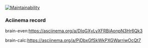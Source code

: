 [![Maintainability](https://api.codeclimate.com/v1/badges/5d33056c21c633166a6a/maintainability)](https://codeclimate.com/github/TominVadim/frontend-project-44/maintainability)

### Aciinema record
brain-even:https://asciinema.org/a/DIqGXyLyXFRBiAonpN3Hr6Qk3

brain-calc:https://asciinema.org/a/PjDbxGfSkWkPXGWarriwOcQt7